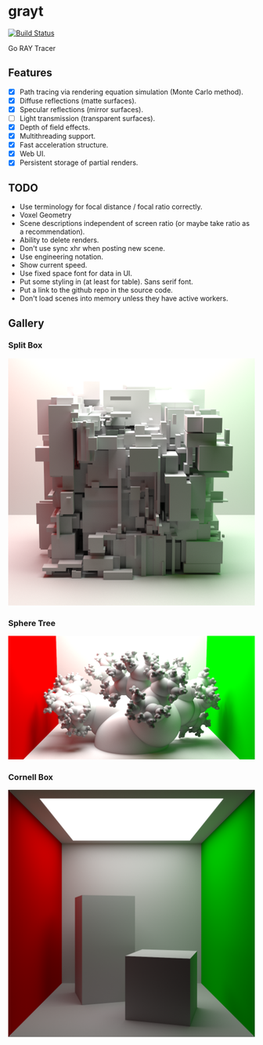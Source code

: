 # grayt

[![Build Status](https://travis-ci.org/peterstace/grayt.svg?branch=master)](https://travis-ci.org/peterstace/grayt)

Go RAY Tracer

## Features

- [X] Path tracing via rendering equation simulation (Monte Carlo method).
- [X] Diffuse reflections (matte surfaces).
- [X] Specular reflections (mirror surfaces).
- [ ] Light transmission (transparent surfaces).
- [X] Depth of field effects.
- [X] Multithreading support.
- [X] Fast acceleration structure.
- [X] Web UI.
- [X] Persistent storage of partial renders.

## TODO

- Use terminology for focal distance / focal ratio correctly.
- Voxel Geometry
- Scene descriptions independent of screen ratio (or maybe take ratio as a
  recommendation).
- Ability to delete renders.
- Don't use sync xhr when posting new scene.
- Use engineering notation.
- Show current speed.
- Use fixed space font for data in UI.
- Put some styling in (at least for table). Sans serif font.
- Put a link to the github repo in the source code.
- Don't load scenes into memory unless they have active workers.

## Gallery

### Split Box

![Split Box](/gallery/splitbox[KQRdZO3e8KI]_1024x1024_q100000.png)

### Sphere Tree

![Sphere Tree](/gallery/sphere_tree[T35GCh3Lpj4]_1024x512_q100000.png)

### Cornell Box

![Cornell Box](/gallery/out_q100000.png)

